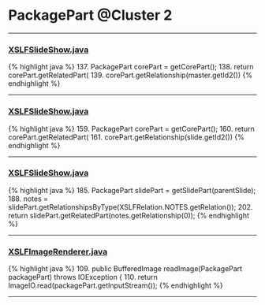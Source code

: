 # PackagePart @Cluster 2

***

### [XSLFSlideShow.java](https://searchcode.com/codesearch/view/97406428/)
{% highlight java %}
137.  PackagePart corePart = getCorePart(); 
138. return corePart.getRelatedPart(
139.   corePart.getRelationship(master.getId2())
{% endhighlight %}

***

### [XSLFSlideShow.java](https://searchcode.com/codesearch/view/97406428/)
{% highlight java %}
159. PackagePart corePart = getCorePart(); 
160. return corePart.getRelatedPart(
161.    corePart.getRelationship(slide.getId2())
{% endhighlight %}

***

### [XSLFSlideShow.java](https://searchcode.com/codesearch/view/97406428/)
{% highlight java %}
185. PackagePart slidePart = getSlidePart(parentSlide);
188.   notes = slidePart.getRelationshipsByType(XSLFRelation.NOTES.getRelation());
202.    return slidePart.getRelatedPart(notes.getRelationship(0));
{% endhighlight %}

***

### [XSLFImageRenderer.java](https://searchcode.com/codesearch/view/97406847/)
{% highlight java %}
109. public BufferedImage readImage(PackagePart packagePart) throws IOException {
110.     return ImageIO.read(packagePart.getInputStream());
{% endhighlight %}

***

